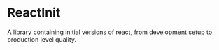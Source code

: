 # ReactInit
A library containing initial versions of react, from development setup to production level quality.
